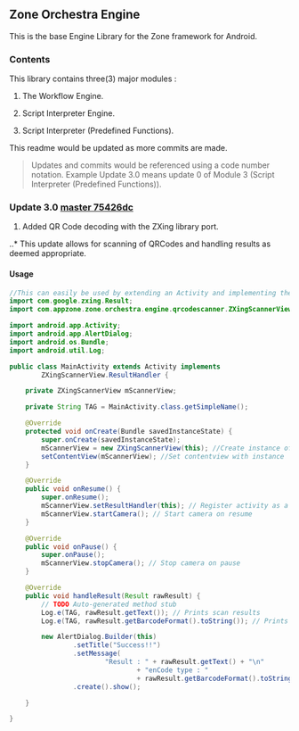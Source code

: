 ## Zone Orchestra Engine
This is the base Engine Library for the Zone framework for Android.

### Contents
This library contains three(3) major modules :
1. The Workflow Engine.

2. Script Interpreter Engine.

3. Script Interpreter (Predefined Functions).

This readme would be updated as more commits are made.

> Updates and commits would be referenced using a code number notation.
> Example Update 3.0 means update 0 of Module 3 (Script Interpreter (Predefined Functions)).

### Update 3.0 [master 75426dc](https://github.com/AppZoneLimited/ZoneOrchestraEngine/commit/75426dceddab874645f6d0750f794905a0333bfb)

1. Added QR Code decoding with the ZXing library port.

..* This update allows for scanning of QRCodes and handling results as deemed appropriate.

#### Usage
```java
//This can easily be used by extending an Activity and implementing the ResultHandler interface for the ZXingScannerView.ResultHandler
import com.google.zxing.Result;
import com.appzone.zone.orchestra.engine.qrcodescanner.ZXingScannerView;

import android.app.Activity;
import android.app.AlertDialog;
import android.os.Bundle;
import android.util.Log;

public class MainActivity extends Activity implements
		ZXingScannerView.ResultHandler {

	private ZXingScannerView mScannerView;

	private String TAG = MainActivity.class.getSimpleName();

	@Override
	protected void onCreate(Bundle savedInstanceState) {
		super.onCreate(savedInstanceState);
		mScannerView = new ZXingScannerView(this); //Create instance of the scanner view
		setContentView(mScannerView); //Set contentview with instance
	}

	@Override
	public void onResume() {
		super.onResume();
		mScannerView.setResultHandler(this); // Register activity as a handler scan results.
		mScannerView.startCamera(); // Start camera on resume
	}

	@Override
	public void onPause() {
		super.onPause();
		mScannerView.stopCamera(); // Stop camera on pause
	}

	@Override
	public void handleResult(Result rawResult) {
		// TODO Auto-generated method stub
		Log.e(TAG, rawResult.getText()); // Prints scan results
		Log.e(TAG, rawResult.getBarcodeFormat().toString()); // Prints the scan

		new AlertDialog.Builder(this)
				.setTitle("Success!!")
				.setMessage(
						"Result : " + rawResult.getText() + "\n"
								+ "enCode type : "
								+ rawResult.getBarcodeFormat().toString())
				.create().show();

	}

}

```